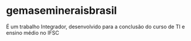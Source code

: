 # gemasemineraisbrasil
É um trabalho Integrador, desenvolvido para a conclusão do curso de TI e ensino médio no IFSC
